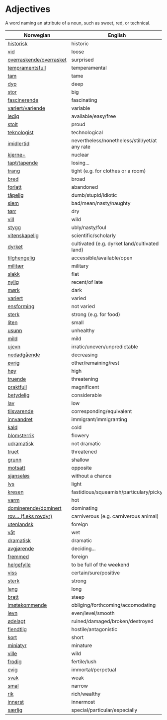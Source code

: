 # Adjectives

A word naming an attribute of a noun, such as sweet, red, or technical.

| Norwegian | English |
| --- | --- |
| [historisk](https://www.ordnett.no/search?language=no&phrase=historisk) | historic |
| [vid](https://www.ordnett.no/search?language=no&phrase=vid) | loose |
| [overraskende/overrasket](https://www.ordnett.no/search?language=no&phrase=overraskende/overrasket) | surprised |
| [tempramentsfull](https://www.ordnett.no/search?language=no&phrase=tempramentsfull) | temperamental |
| [tam](https://www.ordnett.no/search?language=no&phrase=tam) | tame |
| [dyp](https://www.ordnett.no/search?language=no&phrase=dyp) | deep |
| [stor](https://www.ordnett.no/search?language=no&phrase=stor) | big |
| [fascinerende](https://www.ordnett.no/search?language=no&phrase=fascinerende) | fascinating |
| [variert/variende](https://www.ordnett.no/search?language=no&phrase=variert/variende) | variable |
| [ledig](https://www.ordnett.no/search?language=no&phrase=ledig) | available/easy/free |
| [stolt](https://www.ordnett.no/search?language=no&phrase=stolt) | proud |
| [teknologist](https://www.ordnett.no/search?language=no&phrase=teknologist) | technological |
| [imidlertid](https://www.ordnett.no/search?language=no&phrase=imidlertid) | nevertheless/nonetheless/still/yet/at any rate |
| [kjerne-](https://www.ordnett.no/search?language=no&phrase=kjerne-) | nuclear |
| [tapt/tapende](https://www.ordnett.no/search?language=no&phrase=tapt/tapende) | losing... |
| [trang](https://www.ordnett.no/search?language=no&phrase=trang) | tight (e.g. for clothes or a room) |
| [bred](https://www.ordnett.no/search?language=no&phrase=bred) | broad |
| [forlatt](https://www.ordnett.no/search?language=no&phrase=forlatt) | abandoned |
| [tåpelig](https://www.ordnett.no/search?language=no&phrase=tåpelig) | dumb/stupid/idiotic |
| [slem](https://www.ordnett.no/search?language=no&phrase=slem) | bad/mean/nasty/naughty |
| [tørr](https://www.ordnett.no/search?language=no&phrase=tørr) | dry |
| [vill](https://www.ordnett.no/search?language=no&phrase=vill) | wild |
| [stygg](https://www.ordnett.no/search?language=no&phrase=stygg) | ubly/nasty/foul |
| [vitenskapelig](https://www.ordnett.no/search?language=no&phrase=vitenskapelig) | scientific/scholarly |
| [dyrket](https://www.ordnett.no/search?language=no&phrase=dyrket) | cultivated (e.g. dyrket land/cultivated land) |
| [tilghengelig](https://www.ordnett.no/search?language=no&phrase=tilghengelig) | accessible/available/open |
| [militær](https://www.ordnett.no/search?language=no&phrase=militær) | military |
| [slakk](https://www.ordnett.no/search?language=no&phrase=slakk) | flat |
| [nylig](https://www.ordnett.no/search?language=no&phrase=nylig) | recent/of late |
| [mørk](https://www.ordnett.no/search?language=no&phrase=mørk) | dark |
| [variert](https://www.ordnett.no/search?language=no&phrase=variert) | varied |
| [ensforming](https://www.ordnett.no/search?language=no&phrase=ensforming) | not varied |
| [sterk](https://www.ordnett.no/search?language=no&phrase=sterk) | strong (e.g. for food) |
| [liten](https://www.ordnett.no/search?language=no&phrase=liten) | small |
| [usunn](https://www.ordnett.no/search?language=no&phrase=usunn) | unhealthy |
| [mild](https://www.ordnett.no/search?language=no&phrase=mild) | mild |
| [ujevn](https://www.ordnett.no/search?language=no&phrase=ujevn) | irratic/uneven/unpredictable |
| [nedadgående](https://www.ordnett.no/search?language=no&phrase=nedadgående) | decreasing |
| [øvrig](https://www.ordnett.no/search?language=no&phrase=øvrig) | other/remaining/rest |
| [høy](https://www.ordnett.no/search?language=no&phrase=høy) | high |
| [truende](https://www.ordnett.no/search?language=no&phrase=truende) | threatening |
| [praktfull](https://www.ordnett.no/search?language=no&phrase=praktfull) | magnificent |
| [betydelig](https://www.ordnett.no/search?language=no&phrase=betydelig) | considerable |
| [lav](https://www.ordnett.no/search?language=no&phrase=lav) | low |
| [tilsvarende](https://www.ordnett.no/search?language=no&phrase=tilsvarende) | corresponding/equivalent |
| [innvandret](https://www.ordnett.no/search?language=no&phrase=innvandret) | immigrant/immigranting |
| [kald](https://www.ordnett.no/search?language=no&phrase=kald) | cold |
| [blomsterrik](https://www.ordnett.no/search?language=no&phrase=blomsterrik) | flowery |
| [udramatisk](https://www.ordnett.no/search?language=no&phrase=udramatisk) | not dramatic |
| [truet](https://www.ordnett.no/search?language=no&phrase=truet) | threatened |
| [grunn](https://www.ordnett.no/search?language=no&phrase=grunn) | shallow |
| [motsatt](https://www.ordnett.no/search?language=no&phrase=motsatt) | opposite |
| [sjanseløs](https://www.ordnett.no/search?language=no&phrase=sjanseløs) | without a chance |
| [lys](https://www.ordnett.no/search?language=no&phrase=lys) | light |
| [kresen](https://www.ordnett.no/search?language=no&phrase=kresen) | fastidious/squeamish/particulary/picky |
| [varm](https://www.ordnett.no/search?language=no&phrase=varm) | hot |
| [dominerende/dominert](https://www.ordnett.no/search?language=no&phrase=dominerende/dominert) | dominating |
| [rov... (f.eks rovdyr)](https://www.ordnett.no/search?language=no&phrase=rov...%20(f.eks%20rovdyr)) | carniverous (e.g. carniverous animal) |
| [utenlandsk](https://www.ordnett.no/search?language=no&phrase=utenlandsk) | foreign |
| [våt](https://www.ordnett.no/search?language=no&phrase=våt) | wet |
| [dramatisk](https://www.ordnett.no/search?language=no&phrase=dramatisk) | dramatic |
| [avgjørende](https://www.ordnett.no/search?language=no&phrase=avgjørende) | deciding... |
| [fremmed](https://www.ordnett.no/search?language=no&phrase=fremmed) | foreign |
| [helgefylle](https://www.ordnett.no/search?language=no&phrase=helgefylle) | to be full of the weekend |
| [viss](https://www.ordnett.no/search?language=no&phrase=viss) | certain/sure/positive |
| [sterk](https://www.ordnett.no/search?language=no&phrase=sterk) | strong |
| [lang](https://www.ordnett.no/search?language=no&phrase=lang) | long |
| [bratt](https://www.ordnett.no/search?language=no&phrase=bratt) | steep |
| [imøtekommende](https://www.ordnett.no/search?language=no&phrase=imøtekommende) | obliging/forthcoming/accomodating |
| [jevn](https://www.ordnett.no/search?language=no&phrase=jevn) | even/level/smooth |
| [ødelagt](https://www.ordnett.no/search?language=no&phrase=ødelagt) | ruined/damaged/broken/destroyed |
| [fiendtlig](https://www.ordnett.no/search?language=no&phrase=fiendtlig) | hostile/antagonistic |
| [kort](https://www.ordnett.no/search?language=no&phrase=kort) | short |
| [miniatyr](https://www.ordnett.no/search?language=no&phrase=miniatyr) | minature |
| [ville](https://www.ordnett.no/search?language=no&phrase=ville) | wild |
| [frodig](https://www.ordnett.no/search?language=no&phrase=frodig) | fertile/lush |
| [evig](https://www.ordnett.no/search?language=no&phrase=evig) | immortal/perpetual |
| [svak](https://www.ordnett.no/search?language=no&phrase=svak) | weak |
| [smal](https://www.ordnett.no/search?language=no&phrase=smal) | narrow |
| [rik](https://www.ordnett.no/search?language=no&phrase=rik) | rich/wealthy |
| [innerst](https://www.ordnett.no/search?language=no&phrase=innerst) | innermost |
| [særlig](https://www.ordnett.no/search?language=no&phrase=særlig) | special/particular/especially |

